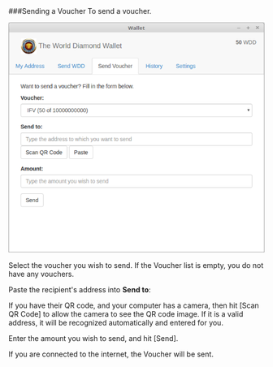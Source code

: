 <a name="SendVoucher">
###Sending a Voucher
To send a voucher.  

<a href="" target="_blank"><img src="SendVoucher.png"/></a>

Select the voucher you wish to send.  If the Voucher list is empty, you do not have any vouchers.

Paste the recipient's address into __Send to__:  

If you have their QR code, and your computer has a camera, then hit [Scan QR Code] to allow the camera to see the QR code image.  If it is a valid address, it will be recognized automatically and entered for you.

Enter the amount you wish to send, and hit [Send].

If you are connected to the internet, the Voucher will be sent.
